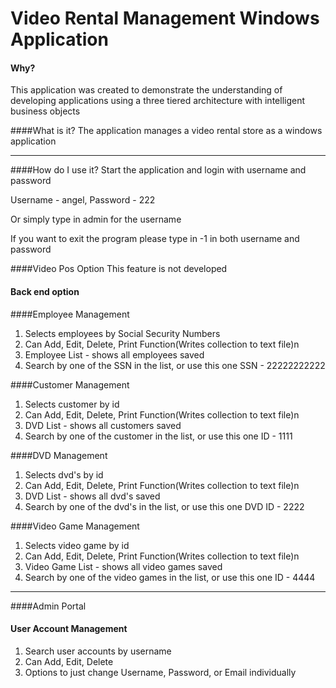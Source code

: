 # Video Rental Management Windows Application


#### Why?
This application was created to demonstrate the understanding of developing applications using
a three tiered architecture with intelligent business objects

####What is it?
The application manages a video rental store as a windows application

---

####How do I use it? 
Start the application and login with username and password 

Username - angel, Password - 222

Or simply type in admin for the username

If you want to exit the program please type in -1 in both username and password

####Video Pos Option
This feature is not developed

#### Back end option

####Employee Management
<ol>
<li>Selects employees by Social Security Numbers</li>
<li>Can Add, Edit, Delete, Print Function(Writes collection to text file)n</li>
<li>Employee List - shows all employees saved</li>
<li>Search by one of the SSN in the list, or use this one SSN - 22222222222</li>
</ol>

####Customer Management
<ol>
<li>Selects customer by id</li>
<li>Can Add, Edit, Delete, Print Function(Writes collection to text file)n</li>
<li>DVD List - shows all customers saved</li>
<li>Search by one of the customer in the list, or use this one ID - 1111</li>
</ol>

####DVD Management
<ol>
<li>Selects dvd's by id</li>
<li>Can Add, Edit, Delete, Print Function(Writes collection to text file)n</li>
<li>DVD List - shows all dvd's saved</li>
<li>Search by one of the dvd's in the list, or use this one DVD ID - 2222</li>
</ol>


####Video Game Management
<ol>
<li>Selects video game by id</li>
<li>Can Add, Edit, Delete, Print Function(Writes collection to text file)n</li>
<li>Video Game List - shows all video games saved</li>
<li>Search by one of the video games in the list, or use this one ID - 4444</li>
</ol>

---

####Admin Portal

#### User Account Management
<ol>
<li>Search user accounts by username</li>
<li>Can Add, Edit, Delete</li>
<li>Options to just change Username, Password, or Email individually</li>
</ol>




